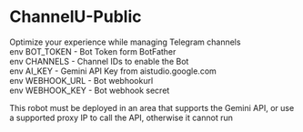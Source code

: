 # ChannelU-Public
Optimize your experience while managing Telegram channels  
env BOT_TOKEN - Bot Token form BotFather  
env CHANNELS - Channel IDs to enable the Bot  
env AI_KEY - Gemini API Key from aistudio.google.com  
env WEBHOOK_URL - Bot webhookurl  
env WEBHOOK_KEY - Bot webhook secret
  
  
This robot must be deployed in an area that supports the Gemini API, or use a supported proxy IP to call the API, otherwise it cannot run

